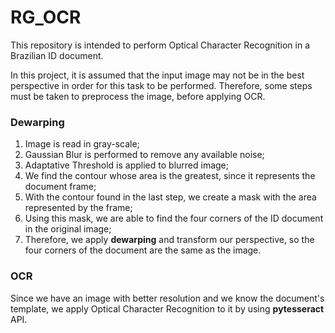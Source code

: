 # RG_OCR

This repository is intended to perform Optical Character Recognition in a Brazilian ID document.

In this project, it is assumed that the input image may not be in the best perspective in order for this task to be performed. Therefore, some steps must be taken to preprocess the image, before applying OCR.

### Dewarping

1. Image is read in gray-scale;
2. Gaussian Blur is performed to remove any available noise;
3. Adaptative Threshold is applied to blurred image;
4. We find the contour whose area is the greatest, since it represents the document frame;
5. With the contour found in the last step, we create a mask with the area represented by the frame;
6. Using this mask, we are able to find the four corners of the ID document in the original image;
7. Therefore, we apply **dewarping** and transform our perspective, so the four corners of the document are the same as the image.

### OCR

Since we have an image with better resolution and we know the document's template, we apply Optical Character Recognition to it by using **pytesseract** API.
